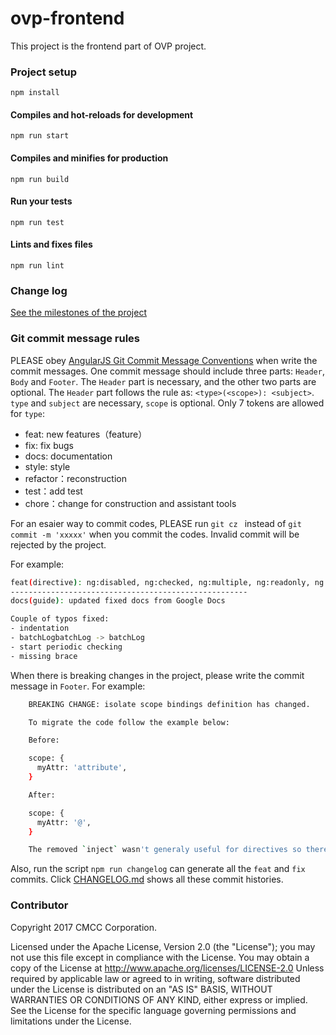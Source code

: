 # ovp-frontend

This project is the frontend part of OVP project. 


### Project setup
```
npm install
```

#### Compiles and hot-reloads for development
```
npm run start
```

#### Compiles and minifies for production
```
npm run build
```

#### Run your tests
```
npm run test
```

#### Lints and fixes files
```
npm run lint
```


### Change log

[See the milestones of the project](./CHANGELOG.md)

### Git commit message rules

PLEASE obey [AngularJS Git Commit Message Conventions](https://docs.google.com/document/d/1QrDFcIiPjSLDn3EL15IJygNPiHORgU1_OOAqWjiDU5Y/edit#) when write the commit messages. One commit message should include three parts: `Header`, `Body` and `Footer`. The `Header` part is necessary, and the other two parts are optional. The `Header` part follows the rule as: `<type>(<scope>): <subject>`. `type` and `subject` are necessary, `scope` is optional. Only 7 tokens are allowed for `type`:
   * feat: new features（feature）
   * fix: fix bugs
   * docs: documentation
   * style: style
   * refactor：reconstruction 
   * test：add test
   * chore：change for construction and assistant tools

For an esaier way to commit codes, PLEASE run `git cz ` instead of `git commit -m 'xxxxx'` when you commit the codes. Invalid commit will be rejected by the project.

For example:

```bash
feat(directive): ng:disabled, ng:checked, ng:multiple, ng:readonly, ng:selected
----------------------------------------------------- 
docs(guide): updated fixed docs from Google Docs

Couple of typos fixed:
- indentation
- batchLogbatchLog -> batchLog
- start periodic checking
- missing brace
```


When there is breaking changes in the project, please write the commit message in `Footer`. For example:

```bash 
    BREAKING CHANGE: isolate scope bindings definition has changed.

    To migrate the code follow the example below:

    Before:

    scope: {
      myAttr: 'attribute',
    }

    After:

    scope: {
      myAttr: '@',
    }

    The removed `inject` wasn't generaly useful for directives so there should be no code using it.
```
Also, run the script `npm run changelog` can generate all the `feat` and `fix` commits. Click [CHANGELOG.md](./CHANGELOG.md) shows all these commit histories. 



### Contributor

Copyright 2017 CMCC Corporation.

Licensed under the Apache License, Version 2.0 (the "License");
you may not use this file except in compliance with the License.
You may obtain a copy of the License at http://www.apache.org/licenses/LICENSE-2.0
Unless required by applicable law or agreed to in writing, software
distributed under the License is distributed on an "AS IS" BASIS,
WITHOUT WARRANTIES OR CONDITIONS OF ANY KIND, either express or implied.
See the License for the specific language governing permissions and
limitations under the License.
